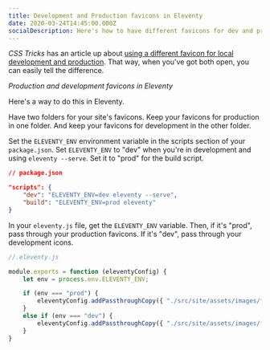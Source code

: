 ```yaml
---
title: Development and Production favicons in Eleventy
date: 2020-03-24T14:45:00.000Z
socialDescription: Here's how to have different favicons for dev and prod in 11ty
---
```


*CSS Tricks* has an article up about [using a different favicon for local development and production](https://css-tricks.com/different-favicon-for-development). That way, when you've got both open, you can easily tell the difference.

*Production and development favicons in Eleventy*

Here's a way to do this in Eleventy.

Have two folders for your site's favicons. Keep your favicons for production in one folder. And keep your favicons for development in the other folder.

Set the `ELEVENTY_ENV` environment variable in the scripts section of your `package.json`. Set `ELEVENTY_ENV` to "dev" when you're in development and using `eleventy --serve`. Set it to "prod" for the build script.

```json
// package.json

"scripts": {
    "dev": "ELEVENTY_ENV=dev eleventy --serve",
    "build": "ELEVENTY_ENV=prod eleventy"
}
```

In your `eleventy.js` file, get the `ELEVENTY_ENV` variable. Then, if it's "prod", pass through your production favicons. If it's "dev", pass through your development icons.

```js
//.eleventy.js

module.exports = function (eleventyConfig) {
    let env = process.env.ELEVENTY_ENV;

    if (env === "prod") {
        eleventyConfig.addPassthroughCopy({ "./src/site/assets/images/favicons_prod": "/" });
    }
    else if (env === "dev") {
        eleventyConfig.addPassthroughCopy({ "./src/site/assets/images/favicons_dev": "/" });
    }
}
```
